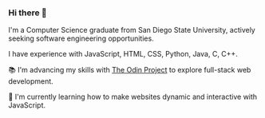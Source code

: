 ### Hi there 👋

I'm a Computer Science graduate from San Diego State University, actively seeking software engineering opportunities.

I have experience with JavaScript, HTML, CSS, Python, Java, C, C++.

📚 I'm advancing my skills with [The Odin Project](https://www.theodinproject.com/) to explore full-stack web development.

🌱 I'm currently learning how to make websites dynamic and interactive with JavaScript.
